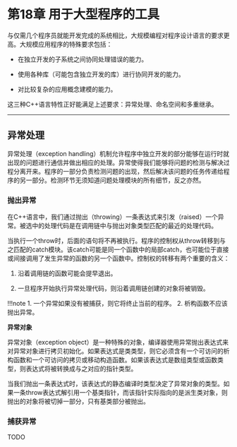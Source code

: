 # 第18章 用于大型程序的工具

与仅需几个程序员就能开发完成的系统相比，大规模编程对程序设计语言的要求更高。大规模应用程序的特殊要求包括：

- 在独立开发的子系统之间协同处理错误的能力。

- 使用各种库（可能包含独立开发的库）进行协同开发的能力。

- 对比较复杂的应用概念建模的能力。

这三种C++语言特性正好能满足上述要求：异常处理、命名空间和多重继承。

---

## 异常处理

异常处理（exception handling）机制允许程序中独立开发的部分能够在运行时就出现的问题进行通信并做出相应的处理。异常使得我们能够将问题的检测与解决过程分离开来。程序的一部分负责检测问题的出现，然后解决该问题的任务传递给程序的另一部分。检测环节无须知道问题处理模块的所有细节，反之亦然。

### 抛出异常

在C++语言中，我们通过抛出（throwing）一条表达式来引发（raised）一个异常。被选中的处理代码是在调用链中与抛出对象类型匹配的最近的处理代码。

当执行一个throw时，后面的语句将不再被执行。程序的控制权从throw转移到与之匹配的catch模块。该catch可能是同一个函数中的局部catch，也可能位于直接或间接调用了发生异常的函数的另一个函数中。控制权的转移有两个重要的含义：

1. 沿着调用链的函数可能会提早退出。

2. 一旦程序开始执行异常处理代码，则沿着调用链创建的对象将被销毁。

!!!note
	1. 一个异常如果没有被捕获，则它将终止当前的程序。
	2. 析构函数不应该抛出异常。

**异常对象**

异常对象（exception object）是一种特殊的对象，编译器使用异常抛出表达式来对异常对象进行拷贝初始化。如果表达式是类类型，则它必须含有一个可访问的析构函数和一个可访问的拷贝或移动构造函数。如果该表达式是数组类型或函数类型，则表达式将被转换成与之对应的指针类型。

当我们抛出一条表达式时，该表达式的静态编译时类型决定了异常对象的类型。如果一条throw表达式解引用一个基类指针，而该指针实际指向的是派生类对象，则抛出的对象将被切掉一部分，只有基类部分被抛出。

### 捕获异常

TODO